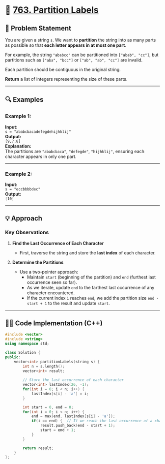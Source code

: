 # 🚀 [763. Partition Labels](https://leetcode.com/problems/partition-labels/)

## 📜 Problem Statement

You are given a string `s`. We want to **partition** the string into as many parts as possible so that **each letter appears in at most one part**.

For example, the string `"ababcc"` can be partitioned into `["abab", "cc"]`, but partitions such as `["aba", "bcc"]` or `["ab", "ab", "cc"]` are invalid.

Each partition should be contiguous in the original string.

**Return** a list of integers representing the size of these parts.

---

## 🔍 Examples

### Example 1:
**Input:**  
`s = "ababcbacadefegdehijhklij"`  
**Output:**  
`[9,7,8]`  
**Explanation:**  
The partitions are `"ababcbaca"`, `"defegde"`, `"hijhklij"`, ensuring each character appears in only one part.

---

### Example 2:
**Input:**  
`s = "eccbbbbdec"`  
**Output:**  
`[10]`  

---

## 💡 Approach

### **Key Observations**
1. **Find the Last Occurrence of Each Character**  
   - First, traverse the string and store the **last index** of each character.

2. **Determine the Partitions**  
   - Use a two-pointer approach:
     - Maintain `start` (beginning of the partition) and `end` (furthest last occurrence seen so far).
     - As we iterate, update `end` to the farthest last occurrence of any character encountered.
     - If the current index `i` reaches `end`, we add the partition size `end - start + 1` to the result and update `start`.

---

## 👨‍💻 Code Implementation (C++)

```cpp
#include <vector>
#include <string>
using namespace std;

class Solution {
public:
    vector<int> partitionLabels(string s) {
        int n = s.length();
        vector<int> result;
        
        // Store the last occurrence of each character
        vector<int> lastIndex(26, -1);
        for(int i = 0; i < n; i++) {
            lastIndex[s[i] - 'a'] = i;
        }

        int start = 0, end = 0;
        for(int i = 0; i < n; i++) {
            end = max(end, lastIndex[s[i] - 'a']);
            if(i == end) {  // If we reach the last occurrence of a character
                result.push_back(end - start + 1);
                start = end + 1;
            }
        }

        return result;
    }
};
